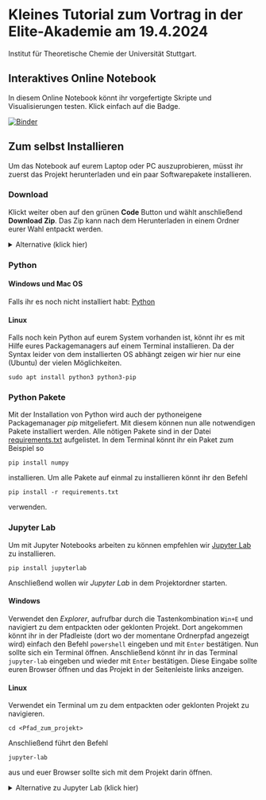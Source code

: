# Kleines Tutorial zum Vortrag in der Elite-Akademie am 19.4.2024
Institut für Theoretische Chemie der Universität Stuttgart.

## Interaktives Online Notebook
In diesem Online Notebook könnt ihr vorgefertigte Skripte und Visualisierungen testen.
Klick einfach auf die Badge.

[![Binder](https://mybinder.org/badge_logo.svg)](https://mybinder.org/v2/gh/KoehnLab/ElitePresentation/HEAD?labpath=tutorial.ipynb)

## Zum selbst Installieren
Um das Notebook auf eurem Laptop oder PC auszuprobieren, müsst ihr zuerst das Projekt herunterladen und ein paar Softwarepakete installieren.

### Download
Klickt weiter oben auf den grünen **Code** Button und wählt anschließend **Download Zip**.
Das Zip kann nach dem Herunterladen in einem Ordner eurer Wahl entpackt werden.
<details>
  <summary>Alternative (klick hier)</summary>
  Falls ihr euch mit Git auskennt, könnt ihr natürlich den <code>git clone</code> Befehl verwenden um den Sourcecode herunterzuladen.
</details>


### Python
#### Windows und Mac OS
Falls ihr es noch nicht installiert habt: [Python](https://www.python.org/downloads/)

#### Linux
Falls noch kein Python auf eurem System vorhanden ist, könnt ihr es mit Hilfe eures Packagemanagers auf einem Terminal installieren.
Da der Syntax leider von dem installierten OS abhängt zeigen wir hier nur eine (Ubuntu) der vielen Möglichkeiten.
```
sudo apt install python3 python3-pip
```

### Python Pakete
Mit der Installation von Python wird auch der pythoneigene Packagemanager *pip* mitgeliefert.
Mit diesem können nun alle notwendigen Pakete installiert werden.
Alle nötigen Pakete sind in der Datei [requirements.txt](requirements.txt) aufgelistet.
In dem Terminal könnt ihr ein Paket zum Beispiel so
```
pip install numpy
```
installieren.
Um alle Pakete auf einmal zu installieren könnt ihr den Befehl
```
pip install -r requirements.txt
```
verwenden.

### Jupyter Lab
Um mit Jupyter Notebooks arbeiten zu können empfehlen wir [Jupyter Lab](https://jupyter.org/install) zu installieren.
```
pip install jupyterlab
```
Anschließend wollen wir *Jupyter Lab* in dem Projektordner starten.

#### Windows
Verwendet den *Explorer*, aufrufbar durch die Tastenkombination `Win+E` und navigiert zu dem entpackten oder geklonten Projekt.
Dort angekommen könnt ihr in der Pfadleiste (dort wo der momentane Ordnerpfad angezeigt wird) einfach den Befehl `powershell` eingeben und mit `Enter` bestätigen. Nun sollte sich ein Terminal öffnen.
Anschließend könnt ihr in das Terminal `jupyter-lab` eingeben und wieder mit `Enter` bestätigen.
Diese Eingabe sollte euren Browser öffnen und das Projekt in der Seitenleiste links anzeigen.

#### Linux
Verwendet ein Terminal um zu dem entpackten oder geklonten Projekt zu navigieren.
```
cd <Pfad_zum_projekt>
```
Anschließend führt den Befehl
```
jupyter-lab
```
aus und euer Browser sollte sich mit dem Projekt darin öffnen.

<details>
<summary>Alternative zu Jupyter Lab (klick hier)</summary>
Alternativ kann das Projekt auch direkt in einem Texteditor aufgerufen, ausgeführt und bearbeitet werden.
Hierfür könnt ihr zum Beispiel <a href="https://code.visualstudio.com/download">VScode</a> verwenden.
</details>
